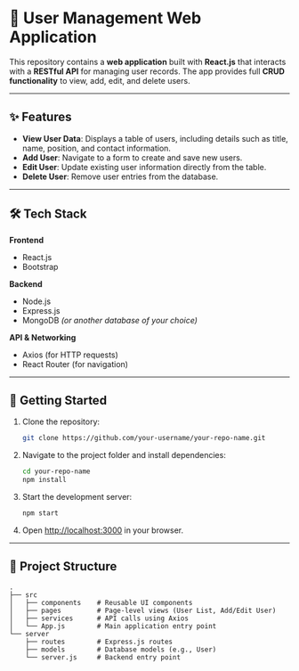 # 📌 User Management Web Application

This repository contains a **web application** built with **React.js** that interacts with a **RESTful API** for managing user records. The app provides full **CRUD functionality** to view, add, edit, and delete users.

---

## ✨ Features

* **View User Data**: Displays a table of users, including details such as title, name, position, and contact information.
* **Add User**: Navigate to a form to create and save new users.
* **Edit User**: Update existing user information directly from the table.
* **Delete User**: Remove user entries from the database.

---

## 🛠️ Tech Stack

**Frontend**

* React.js
* Bootstrap

**Backend**

* Node.js
* Express.js
* MongoDB *(or another database of your choice)*

**API & Networking**

* Axios (for HTTP requests)
* React Router (for navigation)

---

## 🚀 Getting Started

1. Clone the repository:

   ```bash
   git clone https://github.com/your-username/your-repo-name.git
   ```

2. Navigate to the project folder and install dependencies:

   ```bash
   cd your-repo-name
   npm install
   ```

3. Start the development server:

   ```bash
   npm start
   ```

4. Open [http://localhost:3000](http://localhost:3000) in your browser.

---

## 📂 Project Structure

```
.
├── src
│   ├── components    # Reusable UI components
│   ├── pages         # Page-level views (User List, Add/Edit User)
│   ├── services      # API calls using Axios
│   └── App.js        # Main application entry point
└── server
    ├── routes        # Express.js routes
    ├── models        # Database models (e.g., User)
    └── server.js     # Backend entry point
```

